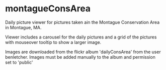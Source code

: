 # montagueConsArea

Daily picture viewer for pictures taken ain the Montague Conservation Area in Montague, MA.

Viewer includes a carousel for the daily pictures and a grid of the pictures with mouseover tooltip to show a larger image.

Images are downloaded from the flickr album 'dailyConsArea' from the user benletcher. Images must be added manually to the album and permission set to 'public'
